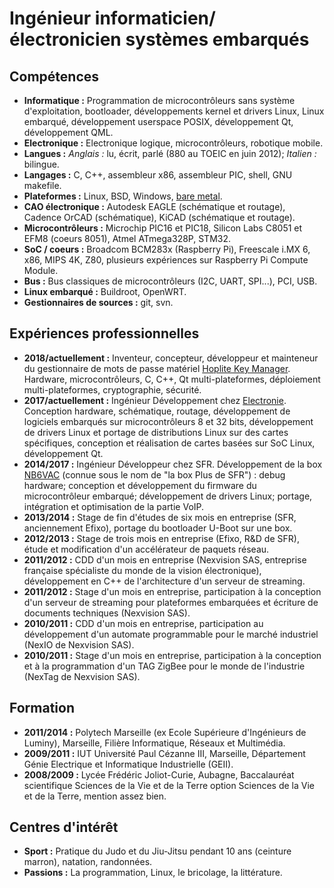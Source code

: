 # Ingénieur informaticien/électronicien systèmes embarqués

## Compétences

* **Informatique :** Programmation de microcontrôleurs sans système d'exploitation, bootloader, développements kernel et drivers Linux, Linux embarqué, développement userspace POSIX, développement Qt, développement QML.
* **Electronique :** Electronique logique, microcontrôleurs, robotique mobile.
* **Langues :** *Anglais :* lu, écrit, parlé (880 au TOEIC en juin 2012); *Italien :* bilingue.
* **Langages :** C, C++, assembleur x86, assembleur PIC, shell, GNU makefile.
* **Plateformes :** Linux, BSD, Windows, [bare metal](https://en.wikipedia.org/wiki/Bare_machine).
* **CAO électronique :** Autodesk EAGLE (schématique et routage), Cadence OrCAD (schématique), KiCAD (schématique et routage).
* **Microcontrôleurs :** Microchip PIC16 et PIC18, Silicon Labs C8051 et EFM8 (coeurs 8051), Atmel ATmega328P, STM32.
* **SoC / coeurs :** Broadcom BCM283x (Raspberry Pi), Freescale i.MX 6, x86, MIPS 4K, Z80, plusieurs expériences sur Raspberry Pi Compute Module.
* **Bus :** Bus classiques de microcontrôleurs (I2C, UART, SPI...), PCI, USB.
* **Linux embarqué :** Buildroot, OpenWRT.
* **Gestionnaires de sources :** git, svn.

## Expériences professionnelles

* **2018/actuellement :** Inventeur, concepteur, développeur et mainteneur du gestionnaire de mots de passe matériel [Hoplite Key Manager](https://hoplitekeymanager.com/index-fr). Hardware, microcontrôleurs, C, C++, Qt multi-plateformes, déploiement multi-plateformes, cryptographie, sécurité.
* **2017/actuellement :** Ingénieur Développement chez [Electronie](http://www.electronie.fr). Conception hardware, schématique, routage, développement de logiciels embarqués sur microcontrôleurs 8 et 32 bits, développement de drivers Linux et portage de distributions Linux sur des cartes spécifiques, conception et réalisation de cartes basées sur SoC Linux, développement Qt.
* **2014/2017 :** Ingénieur Développeur chez SFR. Développement de la box [NB6VAC](https://assistance.sfr.fr/internet-tel-fixe/box-plus/caracteristiques-techniques-box-plus-de-sfr.html) (connue sous le nom de "la box Plus de SFR") : debug hardware; conception et développement du firmware du microcontrôleur embarqué; développement de drivers Linux; portage, intégration et optimisation de la partie VoIP.
* **2013/2014 :** Stage de fin d'études de six mois en entreprise (SFR, anciennement Efixo), portage du bootloader U-Boot sur une box.
* **2012/2013 :** Stage de trois mois en entreprise (Efixo, R&D de SFR), étude et modification d'un accélérateur de paquets réseau.
* **2011/2012 :** CDD d'un mois en entreprise (Nexvision SAS, entreprise française spécialiste du monde de la vision électronique), développement en C++ de l'architecture d'un serveur de streaming.
* **2011/2012 :** Stage d'un mois en entreprise, participation à la conception d'un serveur de streaming pour plateformes embarquées et écriture de documents techniques (Nexvision SAS).
* **2010/2011 :** CDD d'un mois en entreprise, participation au développement d'un automate programmable pour le marché industriel (NexIO de Nexvision SAS).
* **2010/2011 :** Stage d'un mois en entreprise, participation à la conception et à la programmation d'un TAG ZigBee pour le monde de l'industrie (NexTag de Nexvision SAS).

## Formation

* **2011/2014 :** Polytech Marseille (ex Ecole Supérieure d'Ingénieurs de Luminy), Marseille, Filière Informatique, Réseaux et Multimédia.
* **2009/2011 :** IUT Université Paul Cézanne III, Marseille, Département Génie Electrique et Informatique Industrielle (GEII).
* **2008/2009 :** Lycée Frédéric Joliot-Curie, Aubagne, Baccalauréat scientifique Sciences de la Vie et de la Terre option Sciences de la Vie et de la Terre, mention assez bien.

## Centres d'intérêt

* **Sport :** Pratique du Judo et du Jiu-Jitsu pendant 10 ans (ceinture marron), natation, randonnées.
* **Passions :** La programmation, Linux, le bricolage, la littérature.
